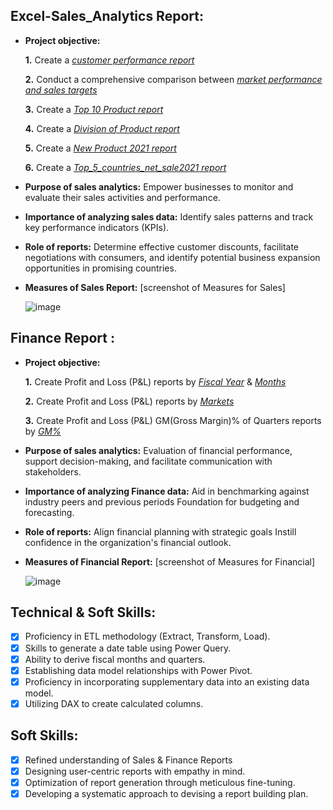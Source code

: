 ## Excel-Sales_Analytics Report: 


- **Project objective:** 

    **1.** Create a _[customer performance report](https://github.com/dinesh6351/Excel-Sales_Analytics/blob/main/1_Customer_performance_report.pdf)_ 

    **2.** Conduct a comprehensive comparison between _[market performance and sales targets](https://github.com/dinesh6351/Excel-Sales_Analytics/blob/main/2_MarketPerformance_report.pdf)_

    **3.** Create a _[Top 10 Product report](https://github.com/dinesh6351/Excel-Sales_Analytics/blob/main/3_Top10_product.pdf)_

    **4.** Create a _[Division of Product report](https://github.com/dinesh6351/Excel-Sales_Analytics/blob/main/4_Division_report.pdf)_

    **5.** Create a _[New Product 2021 report](https://github.com/dinesh6351/Excel-Sales_Analytics/blob/main/5_New_product_2021_report.pdf)_

    **6.** Create a _[Top_5_countries_net_sale2021 report](https://github.com/dinesh6351/Excel-Sales_Analytics/blob/main/6_Top_5_countries_net_sale2021.pdf)_ 
  

- **Purpose of sales analytics:** Empower businesses to monitor and evaluate their sales activities and performance.

- **Importance of analyzing sales data:** Identify sales patterns and track key performance indicators (KPIs).

- **Role of reports:** Determine effective customer discounts, facilitate negotiations with consumers, and identify potential business expansion opportunities in promising countries.

- **Measures of Sales Report:** [screenshot of Measures for Sales]
  
  ![image](https://github.com/dinesh6351/Excel-Sales_Analytics/assets/81980689/5a58ad34-a70d-430b-be84-ca50e4b9e391)


## Finance Report :

- **Project objective:** 

    **1.** Create Profit and Loss (P&L) reports by _[Fiscal Year](https://github.com/dinesh6351/Excel-Sales_Analytics/blob/main/7_p%26l_year.pdf)_ & _[Months](https://github.com/dinesh6351/Excel-Sales_Analytics/blob/main/8_p%26l_quaeter_month.pdf)_ 

   **2.** Create Profit and Loss (P&L) reports by _[Markets](https://github.com/dinesh6351/Excel-Sales_Analytics/blob/main/9_p%26l_market.pdf)_

   **3.** Create Profit and Loss (P&L) GM(Gross Margin)% of Quarters reports by _[GM%](https://github.com/dinesh6351/Excel-Sales_Analytics/blob/main/10_GM%25_by_quarted.pdf)_
  

- **Purpose of sales analytics:** Evaluation of financial performance, support decision-making, and facilitate communication with stakeholders.

- **Importance of analyzing Finance data:** Aid in benchmarking against industry peers and previous periods Foundation for budgeting and forecasting.

- **Role of reports:** Align financial planning with strategic goals Instill confidence in the organization's financial outlook.

- **Measures of Financial Report:** [screenshot of Measures for Financial]

  ![image](https://github.com/dinesh6351/Excel-Sales_Analytics/assets/81980689/0a2cb88c-cc12-4c27-9818-c97610abc998)



## Technical & Soft Skills:
- [x]	Proficiency in ETL methodology (Extract, Transform, Load).
- [x]	Skills to generate a date table using Power Query.
- [x]	Ability to derive fiscal months and quarters.
- [x]	Establishing data model relationships with Power Pivot.
- [x]	Proficiency in incorporating supplementary data into an existing data model.
- [x]	Utilizing DAX to create calculated columns.

## Soft Skills:
- [x]	Refined understanding of Sales & Finance Reports
- [x]	Designing user-centric reports with empathy in mind.
- [x]	Optimization of report generation through meticulous fine-tuning.
- [x]	Developing a systematic approach to devising a report building plan.

